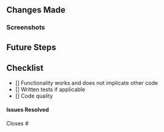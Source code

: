 ## Changes Made

### Screenshots

## Future Steps

## Checklist

- [] Functionality works and does not implicate other code
- [] Written tests if applicable
- [] Code quality 

#### Issues Resolved

Closes #
